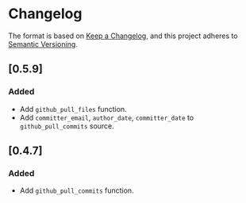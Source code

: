 # Changelog

The format is based on [Keep a Changelog](https://keepachangelog.com/en/1.0.0/), and this project adheres to [Semantic Versioning](https://semver.org/spec/v2.0.0.html).

## [0.5.9]

### Added

- Add `github_pull_files` function.
- Add `committer_email`, `author_date`, `committer_date` to `github_pull_commits` source.

## [0.4.7]

### Added

- Add `github_pull_commits` function.
